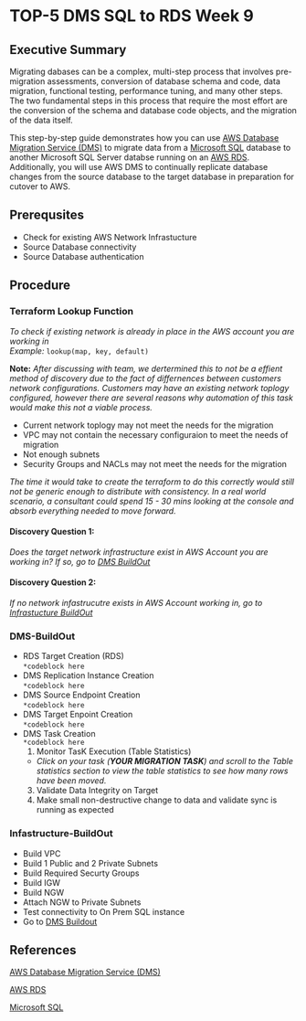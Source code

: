 # TOP-5 DMS SQL to RDS Week 9

## Executive Summary
Migrating dabases can be a complex, multi-step process that involves pre-migration assessments, conversion of database schema and code, data migration, functional testing, performance tuning, and many other steps. The two fundamental steps in this process that require the most effort are the conversion of the schema and database code objects, and the migration of the data itself.

This step-by-step guide demonstrates how you can use [AWS Database Migration Service (DMS)](https://aws.amazon.com/dms/) to migrate data from a [Microsoft SQL](https://www.microsoft.com/en-us/sql-server/sql-server-2019) database to another Microsoft SQL Server databse running on an [AWS RDS](https://aws.amazon.com/rds/?p=ft&c=db&z=30). Additionally, you will use AWS DMS to continually replicate database changes from the source database to the target database in preparation for cutover to AWS.

## Prerequsites
- Check for existing AWS Network Infrastucture
- Source Database connectivity
- Source Database authentication

## Procedure

### Terraform Lookup Function 
*To check if existing network is already in place in the AWS account you are working in*  
*Example:* `lookup(map, key, default)`    

**Note:** *After discussing with team, we dertermined this to not be a effient method of discovery due to the fact of differnences between customers network configurations. Customers may have an existing network toplogy configured, however there are several reasons why automation of this task would make this not a viable process.*
- Current network toplogy may not meet the needs for the migration
- VPC may not contain the necessary configuraion to meet the needs of migration
- Not enough subnets
- Security Groups and NACLs may not meet the needs for the migration

*The time it would take to create the terraform to do this correctly would still not be generic enough to distribute with consistency. In a real world scenario, a consultant could spend 15 - 30 mins looking at the console and absorb everything needed to move forward.*

 #### Discovery Question 1:  
 *Does the target network infrastructure exist in AWS Account you are working in? If so, go to [DMS BuildOut](#DMS-BuildOut)*  
 
 #### Discovery Question 2:  
 *If no network infastrucutre exists in AWS Account working in, go to [Infrastucture BuildOut](#Infastructure-BuildOut)*
 
### DMS-BuildOut
- RDS Target Creation (RDS)  
`*codeblock here
`
- DMS Replication Instance Creation  
 `*codeblock here
`
- DMS Source Endpoint Creation   
 `*codeblock here
`
- DMS Target Enpoint Creation  
  `*codeblock here
`
- DMS Task Creation  
 `*codeblock here
`
  1.   Monitor TasK Execution (Table Statistics)
  - *Click on your task (**YOUR MIGRATION TASK**) and scroll to the Table statistics section to view the table statistics to see how many rows have been moved.*
  3.   Validate Data Integrity on Target
  4.   Make small non-destructive change to data and validate sync is running as expected


### Infastructure-BuildOut
- Build VPC
- Build 1 Public and 2 Private Subnets
- Build Required Securty Groups
- Build IGW
- Build NGW
- Attach NGW to Private Subnets
- Test connectivity to On Prem SQL instance
- Go to [DMS Buildout](#DMS-BuildOut)

## References 
[AWS Database Migration Service (DMS)](https://aws.amazon.com/dms/)

[AWS RDS](https://aws.amazon.com/rds/?p=ft&c=db&z=30)

[Microsoft SQL](https://www.microsoft.com/en-us/sql-server/sql-server-2019)

